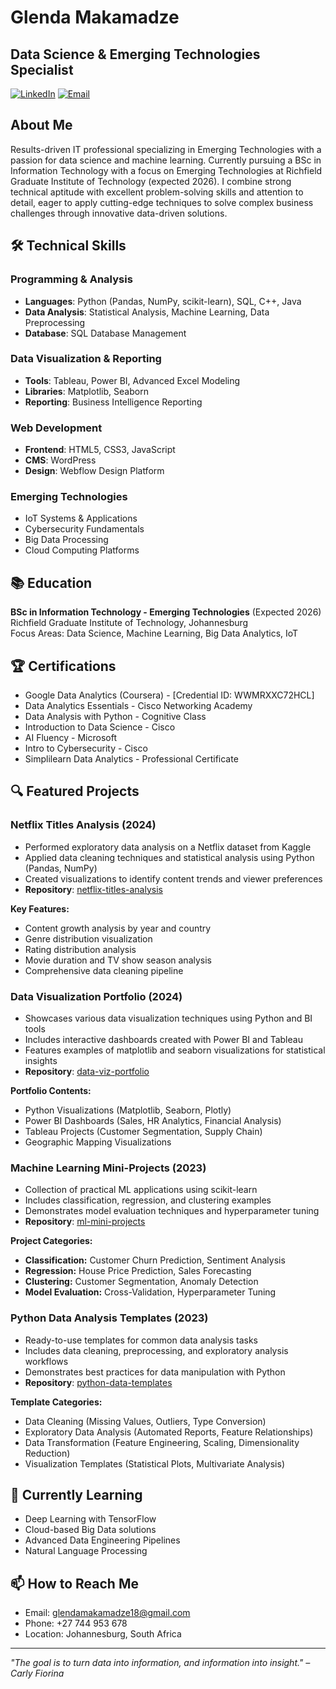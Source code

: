 # Glenda Makamadze
## Data Science & Emerging Technologies Specialist

[![LinkedIn](https://img.shields.io/badge/LinkedIn-Connect-blue)](https://www.linkedin.com/in/glenda-makamadze/)
[![Email](https://img.shields.io/badge/Email-Contact-red)](mailto:glendamakamadze18@gmail.com)

## About Me

Results-driven IT professional specializing in Emerging Technologies with a passion for data science and machine learning. Currently pursuing a BSc in Information Technology with a focus on Emerging Technologies at Richfield Graduate Institute of Technology (expected 2026). I combine strong technical aptitude with excellent problem-solving skills and attention to detail, eager to apply cutting-edge techniques to solve complex business challenges through innovative data-driven solutions.

## 🛠️ Technical Skills

### Programming & Analysis
- **Languages**: Python (Pandas, NumPy, scikit-learn), SQL, C++, Java
- **Data Analysis**: Statistical Analysis, Machine Learning, Data Preprocessing
- **Database**: SQL Database Management

### Data Visualization & Reporting
- **Tools**: Tableau, Power BI, Advanced Excel Modeling
- **Libraries**: Matplotlib, Seaborn
- **Reporting**: Business Intelligence Reporting

### Web Development
- **Frontend**: HTML5, CSS3, JavaScript
- **CMS**: WordPress
- **Design**: Webflow Design Platform

### Emerging Technologies
- IoT Systems & Applications
- Cybersecurity Fundamentals
- Big Data Processing
- Cloud Computing Platforms

## 📚 Education

**BSc in Information Technology - Emerging Technologies** (Expected 2026)  
Richfield Graduate Institute of Technology, Johannesburg  
Focus Areas: Data Science, Machine Learning, Big Data Analytics, IoT

## 🏆 Certifications

- Google Data Analytics (Coursera) - [Credential ID: WWMRXXC72HCL]
- Data Analytics Essentials - Cisco Networking Academy
- Data Analysis with Python - Cognitive Class
- Introduction to Data Science - Cisco
- AI Fluency - Microsoft
- Intro to Cybersecurity - Cisco
- Simplilearn Data Analytics - Professional Certificate

## 🔍 Featured Projects

### Netflix Titles Analysis (2024)
- Performed exploratory data analysis on a Netflix dataset from Kaggle
- Applied data cleaning techniques and statistical analysis using Python (Pandas, NumPy)
- Created visualizations to identify content trends and viewer preferences
- **Repository**: [netflix-titles-analysis](https://github.com/glendamakamadze/netflix-titles-analysis)

**Key Features:**
- Content growth analysis by year and country
- Genre distribution visualization
- Rating distribution analysis
- Movie duration and TV show season analysis
- Comprehensive data cleaning pipeline



### Data Visualization Portfolio (2024)
- Showcases various data visualization techniques using Python and BI tools
- Includes interactive dashboards created with Power BI and Tableau
- Features examples of matplotlib and seaborn visualizations for statistical insights
- **Repository**: [data-viz-portfolio](https://github.com/glendamakamadze/data-viz-portfolio)

**Portfolio Contents:**
- Python Visualizations (Matplotlib, Seaborn, Plotly)
- Power BI Dashboards (Sales, HR Analytics, Financial Analysis)
- Tableau Projects (Customer Segmentation, Supply Chain)
- Geographic Mapping Visualizations

### Machine Learning Mini-Projects (2023)
- Collection of practical ML applications using scikit-learn
- Includes classification, regression, and clustering examples
- Demonstrates model evaluation techniques and hyperparameter tuning
- **Repository**: [ml-mini-projects](https://github.com/glendamakamadze/ml-mini-projects)

**Project Categories:**
- **Classification:** Customer Churn Prediction, Sentiment Analysis
- **Regression:** House Price Prediction, Sales Forecasting
- **Clustering:** Customer Segmentation, Anomaly Detection
- **Model Evaluation:** Cross-Validation, Hyperparameter Tuning

### Python Data Analysis Templates (2023)
- Ready-to-use templates for common data analysis tasks
- Includes data cleaning, preprocessing, and exploratory analysis workflows
- Demonstrates best practices for data manipulation with Python
- **Repository**: [python-data-templates](https://github.com/glendamakamadze/python-data-templates)

**Template Categories:**
- Data Cleaning (Missing Values, Outliers, Type Conversion)
- Exploratory Data Analysis (Automated Reports, Feature Relationships)
- Data Transformation (Feature Engineering, Scaling, Dimensionality Reduction)
- Visualization Templates (Statistical Plots, Multivariate Analysis)

## 🌱 Currently Learning

- Deep Learning with TensorFlow
- Cloud-based Big Data solutions
- Advanced Data Engineering Pipelines
- Natural Language Processing



## 📫 How to Reach Me

- Email: glendamakamadze18@gmail.com
- Phone: +27 744 953 678
- Location: Johannesburg, South Africa

---

*"The goal is to turn data into information, and information into insight." – Carly Fiorina*
